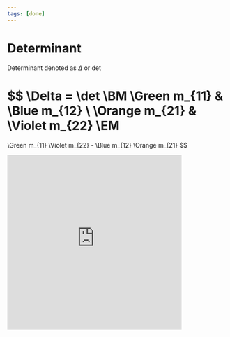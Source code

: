 ```yaml
---
tags: [done]
---
```


# Determinant

Determinant denoted as $\Delta$ or $\det$

$$
\Delta =
\det \BM
	\Green m_{11} & \Blue m_{12} \\
	\Orange m_{21} & \Violet m_{22}
\EM
=
\Green m_{11} \Violet m_{22} - \Blue m_{12} \Orange m_{21}
$$

<iframe
  width="400"
	height="400"
	frameborder="no" src="https://alextheartisan.github.io/algebra/determinant/index.html" />


### Notes

- If both rows are identical then terminant is 0

<!--
- Если определитель = 0, то такие матрицы называются *вырожденными*, все остальные -- *невырожденными*
-->
